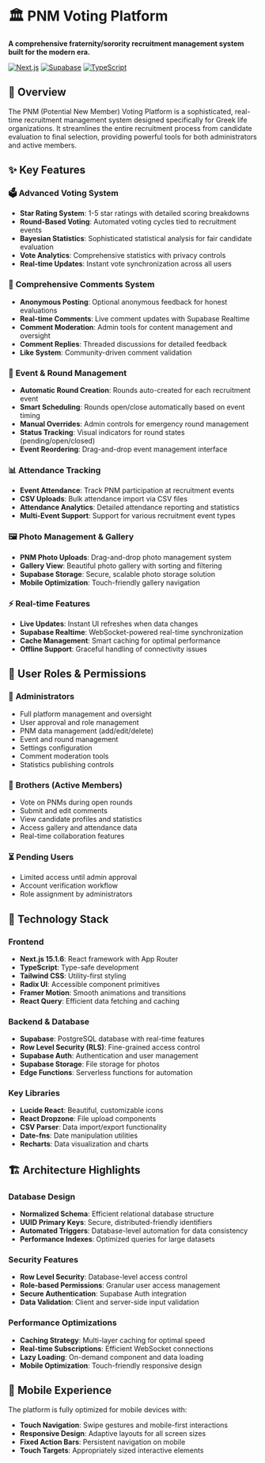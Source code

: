 # 🏛️ PNM Voting Platform

**A comprehensive fraternity/sorority recruitment management system built for the modern era.**

[![Next.js](https://img.shields.io/badge/Next.js-15.1.6-black)](https://nextjs.org)
[![Supabase](https://img.shields.io/badge/Supabase-Powered-green)](https://supabase.com)
[![TypeScript](https://img.shields.io/badge/TypeScript-5.5.3-blue)](https://www.typescriptlang.org)

## 🌟 Overview

The PNM (Potential New Member) Voting Platform is a sophisticated, real-time recruitment management system designed specifically for Greek life organizations. It streamlines the entire recruitment process from candidate evaluation to final selection, providing powerful tools for both administrators and active members.

## ✨ Key Features

### 🗳️ **Advanced Voting System**
- **Star Rating System**: 1-5 star ratings with detailed scoring breakdowns
- **Round-Based Voting**: Automated voting cycles tied to recruitment events
- **Bayesian Statistics**: Sophisticated statistical analysis for fair candidate evaluation
- **Vote Analytics**: Comprehensive statistics with privacy controls
- **Real-time Updates**: Instant vote synchronization across all users

### 💬 **Comprehensive Comments System**
- **Anonymous Posting**: Optional anonymous feedback for honest evaluations
- **Real-time Comments**: Live comment updates with Supabase Realtime
- **Comment Moderation**: Admin tools for content management and oversight
- **Comment Replies**: Threaded discussions for detailed feedback
- **Like System**: Community-driven comment validation

### 📅 **Event & Round Management**
- **Automatic Round Creation**: Rounds auto-created for each recruitment event
- **Smart Scheduling**: Rounds open/close automatically based on event timing
- **Manual Overrides**: Admin controls for emergency round management
- **Status Tracking**: Visual indicators for round states (pending/open/closed)
- **Event Reordering**: Drag-and-drop event management interface

### 📊 **Attendance Tracking**
- **Event Attendance**: Track PNM participation at recruitment events
- **CSV Uploads**: Bulk attendance import via CSV files
- **Attendance Analytics**: Detailed attendance reporting and statistics
- **Multi-Event Support**: Support for various recruitment event types

### 🖼️ **Photo Management & Gallery**
- **PNM Photo Uploads**: Drag-and-drop photo management system
- **Gallery View**: Beautiful photo gallery with sorting and filtering
- **Supabase Storage**: Secure, scalable photo storage solution
- **Mobile Optimization**: Touch-friendly gallery navigation

### ⚡ **Real-time Features**
- **Live Updates**: Instant UI refreshes when data changes
- **Supabase Realtime**: WebSocket-powered real-time synchronization
- **Cache Management**: Smart caching for optimal performance
- **Offline Support**: Graceful handling of connectivity issues

## 🎯 User Roles & Permissions

### 👑 **Administrators**
- Full platform management and oversight
- User approval and role management
- PNM data management (add/edit/delete)
- Event and round management
- Settings configuration
- Comment moderation tools
- Statistics publishing controls

### 🤝 **Brothers (Active Members)**
- Vote on PNMs during open rounds
- Submit and edit comments
- View candidate profiles and statistics
- Access gallery and attendance data
- Real-time collaboration features

### ⏳ **Pending Users**
- Limited access until admin approval
- Account verification workflow
- Role assignment by administrators

## 🚀 Technology Stack

### **Frontend**
- **Next.js 15.1.6**: React framework with App Router
- **TypeScript**: Type-safe development
- **Tailwind CSS**: Utility-first styling
- **Radix UI**: Accessible component primitives
- **Framer Motion**: Smooth animations and transitions
- **React Query**: Efficient data fetching and caching

### **Backend & Database**
- **Supabase**: PostgreSQL database with real-time features
- **Row Level Security (RLS)**: Fine-grained access control
- **Supabase Auth**: Authentication and user management
- **Supabase Storage**: File storage for photos
- **Edge Functions**: Serverless functions for automation

### **Key Libraries**
- **Lucide React**: Beautiful, customizable icons
- **React Dropzone**: File upload components
- **CSV Parser**: Data import/export functionality
- **Date-fns**: Date manipulation utilities
- **Recharts**: Data visualization and charts

## 🏗️ Architecture Highlights

### **Database Design**
- **Normalized Schema**: Efficient relational database structure
- **UUID Primary Keys**: Secure, distributed-friendly identifiers
- **Automated Triggers**: Database-level automation for data consistency
- **Performance Indexes**: Optimized queries for large datasets

### **Security Features**
- **Row Level Security**: Database-level access control
- **Role-based Permissions**: Granular user access management
- **Secure Authentication**: Supabase Auth integration
- **Data Validation**: Client and server-side input validation

### **Performance Optimizations**
- **Caching Strategy**: Multi-layer caching for optimal speed
- **Real-time Subscriptions**: Efficient WebSocket connections
- **Lazy Loading**: On-demand component and data loading
- **Mobile Optimization**: Touch-friendly responsive design

## 📱 Mobile Experience

The platform is fully optimized for mobile devices with:
- **Touch Navigation**: Swipe gestures and mobile-first interactions
- **Responsive Design**: Adaptive layouts for all screen sizes
- **Fixed Action Bars**: Persistent navigation on mobile
- **Touch Targets**: Appropriately sized interactive elements
